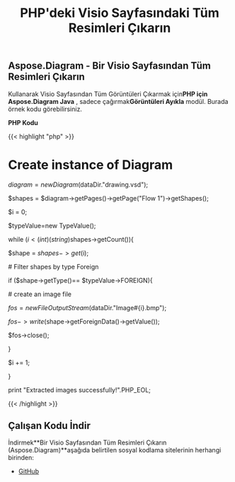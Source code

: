 ﻿---
title: PHP'deki Visio Sayfasındaki Tüm Resimleri Çıkarın
type: docs
weight: 30
url: /tr/java/extract-all-images-from-a-visio-page-in-php/
---
## **Aspose.Diagram - Bir Visio Sayfasından Tüm Resimleri Çıkarın**
 Kullanarak Visio Sayfasından Tüm Görüntüleri Çıkarmak için**PHP için Aspose.Diagram Java** , sadece çağırmak**Görüntüleri Ayıkla** modül. Burada örnek kodu görebilirsiniz.

**PHP Kodu**

{{< highlight "php" >}}

 # Create instance of Diagram

$diagram = new Diagram($dataDir."drawing.vsd");

$shapes = $diagram->getPages()->getPage("Flow 1")->getShapes();

$i = 0;

$typeValue=new TypeValue();

while ($i <(int)(string)$shapes->getCount()){

$shape = $shapes->get($i);

\# Filter shapes by type Foreign

if ($shape->getType()== $typeValue->FOREIGN){

\# create an image file

$fos = new FileOutputStream($dataDir."Image#{i}.bmp");

$fos->write($shape->getForeignData()->getValue());

$fos->close();

}

$i += 1;

}

print "Extracted images successfully!".PHP_EOL;

{{< /highlight >}}
## **Çalışan Kodu İndir**
 İndirmek**Bir Visio Sayfasından Tüm Resimleri Çıkarın (Aspose.Diagram)**aşağıda belirtilen sosyal kodlama sitelerinin herhangi birinden:

- [GitHub](https://github.com/asposediagram/Aspose.Diagram-for-Java/blob/master/Plugins/Aspose_Diagram_Java_for_PHP/src/aspose/diagram/WorkingwithShapes/ExtractImages.php)
